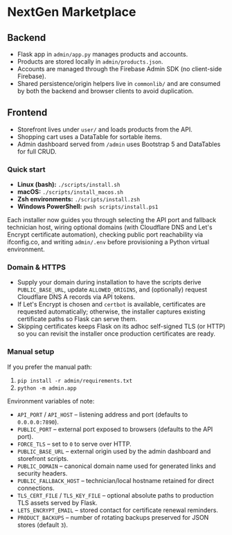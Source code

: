 # NextGen Marketplace

## Backend
- Flask app in `admin/app.py` manages products and accounts.
- Products are stored locally in `admin/products.json`.
- Accounts are managed through the Firebase Admin SDK (no client-side Firebase).
- Shared persistence/origin helpers live in `commonlib/` and are consumed by both the backend and browser clients to avoid duplication.

## Frontend
- Storefront lives under `user/` and loads products from the API.
- Shopping cart uses a DataTable for sortable items.
- Admin dashboard served from `/admin` uses Bootstrap 5 and DataTables for full CRUD.

### Quick start

- **Linux (bash):** `./scripts/install.sh`
- **macOS:** `./scripts/install_macos.sh`
- **Zsh environments:** `./scripts/install.zsh`
- **Windows PowerShell:** `pwsh scripts/install.ps1`

Each installer now guides you through selecting the API port and fallback technician host, wiring optional domains (with Cloudflare DNS and Let's Encrypt certificate automation), checking public port reachability via ifconfig.co, and writing `admin/.env` before provisioning a Python virtual environment.

### Domain & HTTPS

- Supply your domain during installation to have the scripts derive `PUBLIC_BASE_URL`, update `ALLOWED_ORIGINS`, and (optionally) request Cloudflare DNS A records via API tokens.
- If Let's Encrypt is chosen and `certbot` is available, certificates are requested automatically; otherwise, the installer captures existing certificate paths so Flask can serve them.
- Skipping certificates keeps Flask on its adhoc self-signed TLS (or HTTP) so you can revisit the installer once production certificates are ready.

### Manual setup

If you prefer the manual path:

1. `pip install -r admin/requirements.txt`
2. `python -m admin.app`

Environment variables of note:

- `API_PORT` / `API_HOST` – listening address and port (defaults to `0.0.0.0:7890`).
- `PUBLIC_PORT` – external port exposed to browsers (defaults to the API port).
- `FORCE_TLS` – set to `0` to serve over HTTP.
- `PUBLIC_BASE_URL` – external origin used by the admin dashboard and storefront scripts.
- `PUBLIC_DOMAIN` – canonical domain name used for generated links and security headers.
- `PUBLIC_FALLBACK_HOST` – technician/local hostname retained for direct connections.
- `TLS_CERT_FILE` / `TLS_KEY_FILE` – optional absolute paths to production TLS assets served by Flask.
- `LETS_ENCRYPT_EMAIL` – stored contact for certificate renewal reminders.
- `PRODUCT_BACKUPS` – number of rotating backups preserved for JSON stores (default `3`).
